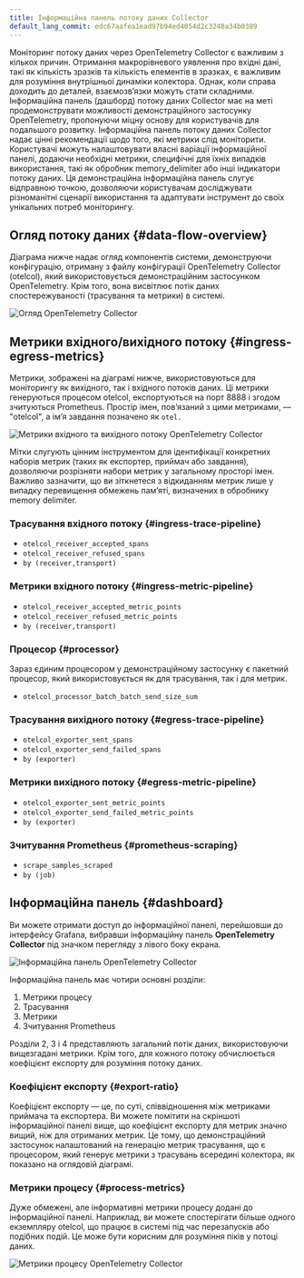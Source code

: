```yaml
---
title: Інформаційна панель потоку даних Collector
default_lang_commit: edc67aafea1ead97b94ed4054d2c3248a34b0389
---
```


Моніторинг потоку даних через OpenTelemetry Collector є важливим з кількох причин. Отримання макрорівневого уявлення про вхідні дані, такі як кількість зразків та кількість елементів в зразках, є важливим для розуміння внутрішньої динаміки колектора. Однак, коли справа доходить до деталей, взаємозвʼязки можуть стати складними. Інформаційна панель (дашборд) потоку даних Collector має на меті продемонструвати можливості демонстраційного застосунку OpenTelemetry, пропонуючи міцну основу для користувачів для подальшого розвитку. Інформаційна панель потоку даних Collector надає цінні рекомендації щодо того, які метрики слід моніторити. Користувачі можуть налаштовувати власні варіації інформаційної панелі, додаючи необхідні метрики, специфічні для їхніх випадків використання, такі як обробник memory_delimiter або інші індикатори потоку даних. Ця демонстраційна інформаційна панель слугує відправною точкою, дозволяючи користувачам досліджувати різноманітні сценарії використання та адаптувати інструмент до своїх унікальних потреб моніторингу.

## Огляд потоку даних {#data-flow-overview}

Діаграма нижче надає огляд компонентів системи, демонструючи конфігурацію, отриману з файлу конфігурації OpenTelemetry Collector (otelcol), який використовується демонстраційним застосунком OpenTelemetry. Крім того, вона висвітлює потік даних спостережуваності (трасування та метрики) в системі.

![Огляд OpenTelemetry Collector](otelcol-data-flow-overview.png)

## Метрики вхідного/вихідного потоку {#ingress-egress-metrics}

Метрики, зображені на діаграмі нижче, використовуються для моніторингу як вихідного, так і вхідного потоків даних. Ці метрики генеруються процесом otelcol, експортуються на порт 8888 і згодом зчитуються Prometheus. Простір імен, повʼязаний з цими метриками, — "otelcol", а імʼя завдання позначено як `otel.`

![Метрики вхідного та вихідного потоку OpenTelemetry Collector](otelcol-data-flow-metrics.png)

Мітки слугують цінним інструментом для ідентифікації конкретних наборів метрик (таких як експортер, приймач або завдання), дозволяючи розрізняти набори метрик у загальному просторі імен. Важливо зазначити, що ви зіткнетеся з відкиданням метрик лише у випадку перевищення обмежень памʼяті, визначених в обробнику memory delimiter.

### Трасування вхідного потоку {#ingress-trace-pipeline}

- `otelcol_receiver_accepted_spans`
- `otelcol_receiver_refused_spans`
- `by (receiver,transport)`

### Метрики вхідного потоку {#ingress-metric-pipeline}

- `otelcol_receiver_accepted_metric_points`
- `otelcol_receiver_refused_metric_points`
- `by (receiver,transport)`

### Процесор {#processor}

Зараз єдиним процесором у демонстраційному застосунку є пакетний процесор, який використовується як для трасування, так і для метрик.

- `otelcol_processor_batch_batch_send_size_sum`

### Трасування вихідного потоку {#egress-trace-pipeline}

- `otelcol_exporter_sent_spans`
- `otelcol_exporter_send_failed_spans`
- `by (exporter)`

### Метрики вихідного потоку {#egress-metric-pipeline}

- `otelcol_exporter_sent_metric_points`
- `otelcol_exporter_send_failed_metric_points`
- `by (exporter)`

### Зчитування Prometheus {#prometheus-scraping}

- `scrape_samples_scraped`
- `by (job)`

## Інформаційна панель {#dashboard}

Ви можете отримати доступ до інформаційної панелі, перейшовши до інтерфейсу Grafana, вибравши інформаційну панель **OpenTelemetry Collector** під значком перегляду з лівого боку екрана.

![Інформаційна панель OpenTelemetry Collector](otelcol-data-flow-dashboard.png)

Інформаційна панель має чотири основні розділи:

1. Метрики процесу
2. Трасування
3. Метрики
4. Зчитування Prometheus

Розділи 2, 3 і 4 представляють загальний потік даних, використовуючи вищезгадані метрики. Крім того, для кожного потоку обчислюється коефіцієнт експорту для розуміння потоку даних.

### Коефіцієнт експорту {#export-ratio}

Коефіцієнт експорту — це, по суті, співвідношення між метриками приймача та експортера. Ви можете помітити на скріншоті інформаційної панелі вище, що коефіцієнт експорту для метрик значно вищий, ніж для отриманих метрик. Це тому, що демонстраційний застосунок налаштований на генерацію метрик трасування, що є процесором, який генерує метрики з трасувань всередині колектора, як показано на оглядовій діаграмі.

### Метрики процесу {#process-metrics}

Дуже обмежені, але інформативні метрики процесу додані до інформаційної панелі. Наприклад, ви можете спостерігати більше одного екземпляру otelcol, що працює в системі під час перезапусків або подібних подій. Це може бути корисним для розуміння піків у потоці даних.

![Метрики процесу OpenTelemetry Collector](otelcol-dashboard-process-metrics.png)
